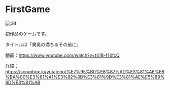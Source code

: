 # FirstGame
![Gif](https://github.com/yutateno/PastingGif/blob/master/pickupweapon.gif)

初作品のゲームです。

タイトルは「異臭の満ちるその前に」



動画：https://www.youtube.com/watch?v=t41B-f14fcQ

詳細：https://scrapbox.io/yutateno/%E7%95%B0%E8%87%AD%E3%81%AE%E6%BA%80%E3%81%A1%E3%82%8B%E3%81%9D%E3%81%AE%E5%89%8D%E3%81%AB
